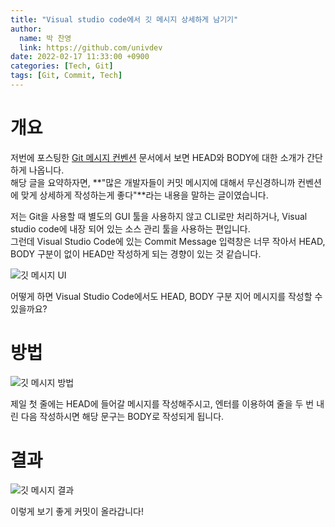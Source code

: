 ```yaml
---
title: "Visual studio code에서 깃 메시지 상세하게 남기기"
author:
  name: 박 찬영
  link: https://github.com/univdev
date: 2022-02-17 11:33:00 +0900
categories: [Tech, Git]
tags: [Git, Commit, Tech]
---
```

# 개요
저번에 포스팅한 [Git 메시지 컨벤션][Git 메시지 컨벤션] 문서에서 보면 HEAD와 BODY에 대한 소개가 간단하게 나옵니다.  
해당 글을 요약하자면, **"많은 개발자들이 커밋 메시지에 대해서 무신경하니까 컨벤션에 맞게 상세하게 작성하는게 좋다"**라는 내용을 말하는 글이였습니다.  

저는 Git을 사용할 때 별도의 GUI 툴을 사용하지 않고 CLI로만 처리하거나, Visual studio code에 내장 되어 있는 소스 관리 툴을 사용하는 편입니다.  
그런데 Visual Studio Code에 있는 Commit Message 입력창은 너무 작아서 HEAD, BODY 구분이 없이 HEAD만 작성하게 되는 경향이 있는 것 같습니다.

![깃 메시지 UI][깃 메시지 UI]

어떻게 하면 Visual Studio Code에서도 HEAD, BODY 구분 지어 메시지를 작성할 수 있을까요?
# 방법
![깃 메시지 방법][깃 메시지 방법]

제일 첫 줄에는 HEAD에 들어갈 메시지를 작성해주시고, 엔터를 이용하여 줄을 두 번 내린 다음 작성하시면 해당 문구는 BODY로 작성되게 됩니다.
# 결과
![깃 메시지 결과][깃 메시지 결과]

이렇게 보기 좋게 커밋이 올라갑니다!

[Git 메시지 컨벤션]: https://univdev.github.io/posts/Git_%EB%A9%94%EC%8B%9C%EC%A7%80_%EC%BB%A8%EB%B2%A4%EC%85%98/
[깃 메시지 UI]: https://firebasestorage.googleapis.com/v0/b/univdev-github-io.appspot.com/o/%E1%84%80%E1%85%B5%E1%86%BA_%E1%84%86%E1%85%A6%E1%84%89%E1%85%B5%E1%84%8C%E1%85%B5_UI.png?alt=media&token=9ea5c3b3-b793-4a92-8486-f7335dfc6abc
[깃 메시지 방법]: https://firebasestorage.googleapis.com/v0/b/univdev-github-io.appspot.com/o/%E1%84%80%E1%85%B5%E1%86%BA_%E1%84%86%E1%85%A6%E1%84%89%E1%85%B5%E1%84%8C%E1%85%B5_%E1%84%87%E1%85%A1%E1%86%BC%E1%84%87%E1%85%A5%E1%86%B8.png?alt=media&token=b3eaad66-70d4-4ff4-8e41-ffa691edf51e
[깃 메시지 결과]: https://firebasestorage.googleapis.com/v0/b/univdev-github-io.appspot.com/o/%E1%84%80%E1%85%B5%E1%86%BA_%E1%84%86%E1%85%A6%E1%84%89%E1%85%B5%E1%84%8C%E1%85%B5_%E1%84%80%E1%85%A7%E1%86%AF%E1%84%80%E1%85%AA%E1%84%86%E1%85%AE%E1%86%AF.png?alt=media&token=a59c5f97-6da4-45c3-9c35-0095729f3a46